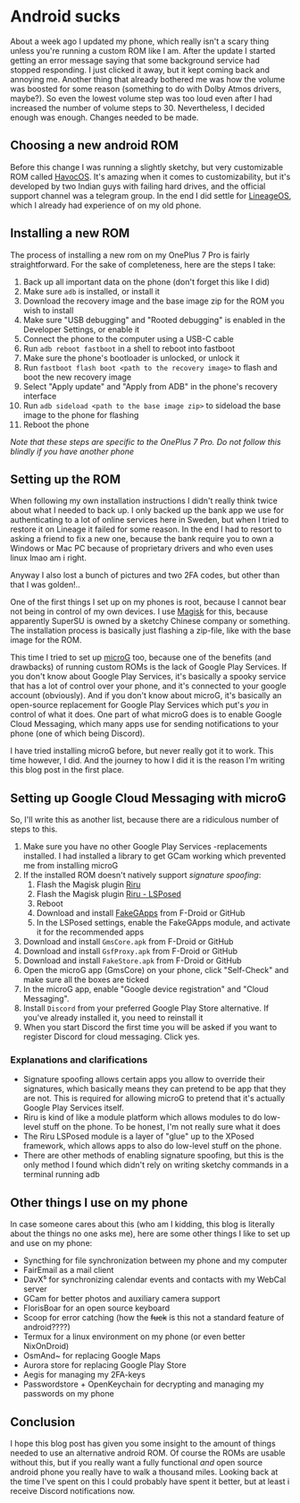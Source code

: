 <!-- Posted 2021-10-08 -->
# Android sucks

About a week ago I updated my phone,
which really isn't a scary thing unless you're running a custom ROM like I am.
After the update I started getting an error message saying that some background service had stopped responding.
I just clicked it away, but it kept coming back and annoying me.
Another thing that already bothered me was how the volume was boosted for some reason
(something to do with Dolby Atmos drivers, maybe?).
So even the lowest volume step was too loud
even after I had increased the number of volume steps to 30.
Nevertheless, I decided enough was enough.
Changes needed to be made.

## Choosing a new android ROM

Before this change I was running a slightly sketchy,
but very customizable ROM called [HavocOS](https://havoc-os.com).
It's amazing when it comes to customizability,
but it's developed by two Indian guys with failing hard drives,
and the official support channel was a telegram group.
In the end I did settle for [LineageOS](https://lineageos.org),
which I already had experience of on my old phone.

## Installing a new ROM

The process of installing a new rom on my OnePlus 7 Pro is fairly straightforward.
For the sake of completeness, here are the steps I take:

1. Back up all important data on the phone (don't forget this like I did)
1. Make sure `adb` is installed, or install it
1. Download the recovery image and the base image zip for the ROM you wish to install
1. Make sure "USB debugging" and "Rooted debugging" is enabled in the Developer Settings, or enable it
1. Connect the phone to the computer using a USB-C cable
1. Run `adb reboot fastboot` in a shell to reboot into fastboot
1. Make sure the phone's bootloader is unlocked, or unlock it
1. Run `fastboot flash boot <path to the recovery image>` to flash and boot the new recovery image
1. Select "Apply update" and "Apply from ADB" in the phone's recovery interface
1. Run `adb sideload <path to the base image zip>` to sideload the base image to the phone for flashing
1. Reboot the phone

*Note that these steps are specific to the OnePlus 7 Pro.
Do not follow this blindly if you have another phone*

## Setting up the ROM

When following my own installation instructions I didn't really think twice about what I needed to back up.
I only backed up the bank app we use for authenticating to a lot of online services here in Sweden,
but when I tried to restore it on Lineage it failed for some reason.
In the end I had to resort to asking a friend to fix a new one,
because the bank require you to own a Windows or Mac PC because of proprietary drivers and who even uses linux lmao am i right.

Anyway I also lost a bunch of pictures and two 2FA codes, but other than that I was golden!..

One of the first things I set up on my phones is root,
because I cannot bear not being in control of my own devices.
I use [Magisk](https://github.com/topjohnwu/Magisk) for this,
because apparently SuperSU is owned by a sketchy Chinese company or something.
The installation process is basically just flashing a zip-file,
like with the base image for the ROM.

This time I tried to set up [microG](https://microg.org) too,
because one of the benefits (and drawbacks) of running custom ROMs is the lack of Google Play Services.
If you don't know about Google Play Services,
it's basically a spooky service that has a lot of control over your phone,
and it's connected to your google account (obviously).
And if you don't know about microG,
it's basically an open-source replacement for Google Play Services which put's *you* in control of what it does.
One part of what microG does is to enable Google Cloud Messaging,
which many apps use for sending notifications to your phone (one of which being Discord).

I have tried installing microG before, but never really got it to work.
This time however, I did.
And the journey to how I did it is the reason I'm writing this blog post in the first place.

## Setting up Google Cloud Messaging with microG

So, I'll write this as another list, because there are a ridiculous number of steps to this.

1. Make sure you have no other Google Play Services -replacements installed. I had installed a library to get GCam working which prevented me from installing microG
1. If the installed ROM doesn't natively support *signature spoofing*:
	1. Flash the Magisk plugin [Riru](https://github.com/RikkaApps/Riru)
	1. Flash the Magisk plugin [Riru - LSPosed](https://github.com/naicfeng/LSPosed)
	1. Reboot
	1. Download and install [FakeGApps](https://github.com/whew-inc/FakeGApps) from F-Droid or GitHub
	1. In the LSPosed settings, enable the FakeGApps module, and activate it for the recommended apps
1. Download and install `GmsCore.apk` from F-Droid or GitHub
1. Download and install `GsfProxy.apk` from F-Droid or GitHub
1. Download and install `FakeStore.apk` from F-Droid or GitHub
1. Open the microG app (GmsCore) on your phone, click "Self-Check" and make sure all the boxes are ticked
1. In the microG app, enable "Google device registration" and "Cloud Messaging".
1. Install `Discord` from your preferred Google Play Store alternative. If you've already installed it, you need to reinstall it
1. When you start Discord the first time you will be asked if you want to register Discord for cloud messaging. Click yes.

### Explanations and clarifications

- Signature spoofing allows certain apps you allow to override their signatures, which basically means they can pretend to be app that they are not. This is required for allowing microG to pretend that it's actually Google Play Services itself.
- Riru is kind of like a module platform which allows modules to do low-level stuff on the phone. To be honest, I'm not really sure what it does
- The Riru LSPosed module is a layer of "glue" up to the XPosed framework, which allows apps to also do low-level stuff on the phone.
- There are other methods of enabling signature spoofing, but this is the only method I found which didn't rely on writing sketchy commands in a terminal running adb

## Other things I use on my phone

In case someone cares about this (who am I kidding, this blog is literally about the things no one asks me),
here are some other things I like to set up and use on my phone:

- Syncthing for file synchronization between my phone and my computer
- FairEmail as a mail client
- DavX⁵ for synchronizing calendar events and contacts with my WebCal server
- GCam for better photos and auxiliary camera support
- FlorisBoar for an open source keyboard
- Scoop for error catching (how the ~~fuck~~ is this not a standard feature of android????)
- Termux for a linux environment on my phone (or even better NixOnDroid)
- OsmAnd~ for replacing Google Maps
- Aurora store for replacing Google Play Store
- Aegis for managing my 2FA-keys
- Passwordstore + OpenKeychain for decrypting and managing my passwords on my phone

## Conclusion

I hope this blog post has given you some insight to the amount of things needed to use an alternative android ROM.
Of course the ROMs are usable without this,
but if you really want a fully functional *and* open source android phone
you really have to walk a thousand miles.
Looking back at the time I've spent on this I could probably have spent it better,
but at least i receive Discord notifications now.
